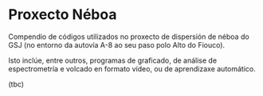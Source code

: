 # Proxecto Néboa
Compendio de códigos utilizados no proxecto de dispersión de néboa do GSJ (no entorno da autovía A-8 ao seu paso polo Alto do Fiouco).

Isto inclúe, entre outros, programas de graficado, de análise de espectrometría e volcado en formato vídeo, ou de aprendizaxe automático.

(tbc)
